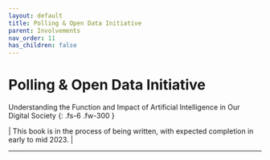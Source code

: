 ```yaml
---
layout: default
title: Polling & Open Data Initiative
parent: Involvements
nav_order: 11
has_children: false
---
```


# Polling & Open Data Initiative

Understanding the Function and Impact of Artificial Intelligence in Our Digital Society 
{: .fs-6 .fw-300 }

| This book is in the process of being written, with expected completion in early to mid 2023. |

---
